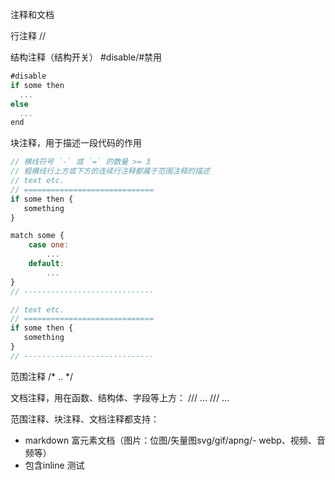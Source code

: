 注释和文档

行注释 //

结构注释（结构开关） #disable/#禁用

```js
#disable
if some then
  ...
else
  ...
end
```

块注释，用于描述一段代码的作用

```js
// 横线符号 `-` 或 `=` 的数量 >= 3
// 粗横线行上方或下方的连续行注释都属于范围注释的描述
// text etc.
// =============================
if some then {
   something
}

match some {
    case one:
        ...
    default:
        ...
}
// -----------------------------

// text etc.
// =============================
if some then {
   something
}
// -----------------------------
```

范围注释 /* .. */

文档注释，用在函数、结构体、字段等上方：
/// ...
/// ...

范围注释、块注释、文档注释都支持：
- markdown 富元素文档（图片：位图/矢量图svg/gif/apng/- webp、视频、音频等）
- 包含inline 测试
